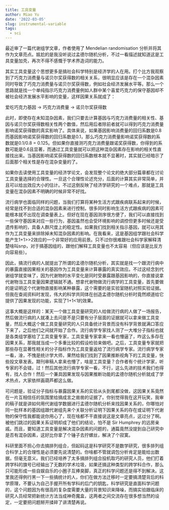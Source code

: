 ```yaml
---
title: 工具变量
author: Miao Yu
date: '2022-03-05'
slug: instrumental-variable
tags:
  - sci
---
```


最近审了一篇代谢组学文章，作者使用了 Mendelian randomisation 分析并将其作为文章亮点。尴尬的是我没听说过孟德尔随机分析，不过一看描述就知道这是工具变量加壳，再次不得不感慨于学术界造词的能力。

其实工具变量这个思想更多是搞社会科学特别是经济学的人在用。打个比方我观察到了巧克力消费量与诺贝尔奖获得数的相关关系，很明显应该是存在一个混杂因素同时导致了巧克力消费量与诺贝尔奖获得数，例如社会经济发展水平等。那么一个思路就是找一个单纯指示巧克力消费量例如人群中某个喜爱巧克力的保守基因却不被社会经济发展水平影响的变量，这样因果关系就成了：

爱吃巧克力基因 -> 巧克力消费量 -> 诺贝尔奖获得数

此时，即使存在未知混杂因素，我们只要去计算基因与巧克力消费量的相关性、基因与诺贝尔奖获得数相关性两个数值，然后用后者除前者就可以得到巧克力消费量影响诺奖获得数的真实影响了。具体来说，如果基因影响消费量的回归系数是0.8而基因影响诺奖获得数的回归系数是0.1，那么巧克力消费量影响诺奖获得数的系数就是0.1/0.8 = 0.125。但如果你直接测巧克力消费量跟诺奖获得数，你得到的系数可能是0.6且显著，而通过工具变量就可以把这种混杂因素存在影响的相关性直接找出来。当基因影响诺奖获得数的回归系数根本就不显著时，其实就已经暗示了后面那个相关性是存在混杂变量的了。

如果你去读使用工具变量的经济学论文，会发现整个论文的绝大部分篇章都在讨论工具变量选择的合理性。一旦这个合理性论述充分，后面的计算其实非常简单，并且可以给出效应大小的估计。不过这倒反映了经济学研究的一个难点，那就是工具变量在混杂因素不明确的时候非常不好找。

流行病学也面临同样的问题，当我们打算将某种生活方式跟疾病联系起来的时候，经常是找不到合适的混杂因素来进行控制，很多同时影响生活方式跟疾病的因素可能根本就不出现在调查量表上。但好在现在基因测序很方便了，我们可以直接找到一些保守基因来对应一些行为，基因虽然也会受环境影响的调控但更多时候还是受遗传影响的，具备人群尺度上的稳定性。如果我们找到相关指示基因，就可以用其作为工具变量来排除掉未知混杂因素的影响。在我看来，这是基因组学跟社会科学能产生1+1>>2效应的一个非常好的应用前景。只不过你很难跟社会科学家解释清楚啥叫snp，对于搞基因组的，跟他们解释工具变量也不太容易（但应该是比反方向容易些）。

因此，搞流行病的人就提出了所谓的孟德尔随机分析，其实就是找一个跟流行病中的暴露直接因果相关的基因作为工具变量来计算暴露的真实效应。不过这经念到代谢组学就变味了，因为代谢物的水平变化是同时受暴露跟基因影响的，你直接说拿代谢物当工具变量因果逻辑就不通。想拿代谢物做流行病学的工具变量，首先要做的是证明这个代谢物直接影响某种暴露，这个需要的是实验室随机对照实验证据。但我在查阅资料时发现，伟大的科学共同体在创造孟德尔随机分析时竟然顺道给它提供了因果发现的功能，实现了1+1<1的效果。

这事大概是这样的：某天一个做工具变量研究的人给做流行病的人做了一场报告，然后做流行病的人就凑上去问是不是只要有分子层面的证据就可以拿来做工具变量，然后大概这个做工具变量研究的人只具备统计背景而没有科学背景就满口答应下来了，之后他们之间就开始了合作。流行病学专家找人测了一大堆分子指标也就是各类组学塞给了工具变量专家，工具变量专家拿来一看也懵逼了，咋这么多存在因果关系，那我就当成一个多重比较的假设检验来做吧。之后，工具变量专家就把那些存在显著性相关的分子指标作为工具变量返给了流行病学专家。流行病学专家一看，淦，不愧是统计学大师，果然给我们找到了因果推断视角下的工具变量，快些投文章发表。期刊审稿人拿来也懵了，啥是工具变量？合作者有个统计学家，听专家的不会错，过！然后其他流行病学专家一看，不行，这么先进的技术我们也得有，找人合作！然后一个兼具因果发现与因果推断功能的孟德尔随机分析就成了学术热点，大家依样画葫芦都这么做。

可问题是，验证分子指标与暴露因果关系的实验从头到尾都没做，这因果关系竟然在一片互相信任的氛围里给搞成言之凿凿的证据了。你别觉得我在这开玩笑，我审的稿子就是讲如何用代谢组学数据进行孟德尔随机分析来找因果关系的，你哪怕对同一批样本的基因组跟代谢组先来个关联分析证明下因果关系的存在或证明下代谢物的保守性我都能说你用心了，现在啥都不干直接说这是文章亮点，这过分了啊。被他们跳过的因果关系证明却成了他们的结论，怕不是 Sir Humphrey 的远房亲戚。而且，要知道工具变量是解决混杂因素的问题的，通篇竟然没提到自己研究中是否有混杂因素，这好比你拿了个锤子去拧螺丝，解决了个寂寞。

科研里面不担心你去搞排列组合，但起码这是科学研究不是数学研究，很多排列组合科学上的合理性是必须要先说清楚的。你啥都不管就调包分析肯定是能给出数据，但毫无意义。我们已经培养了太多搞排列组合投机取巧的研究人员，他们打着跨学科的旗号已经输出了无数的学术垃圾，如果还搞这种类型的跨学科合作，那么只可能形成一些自娱自乐的小圈子互捧臭脚，真正的科学问题还是得不到解决。这里我还得例行黑一下一些搞统计的人，你们在做方法迁移时一定要搞清楚背后的科学原理，不要认为自己手握开所有学科的后门的钥匙，科学研究是直面科学问题的，这个问题因为有很高的复杂度需要大量的背景知识来降噪，而搞实验跟临床的研究人员经常把新统计方法当成神奇魔盒，这两者之间交流存在很多想当然的设定，一定要把问题掰开揉碎了讲清楚再说。
